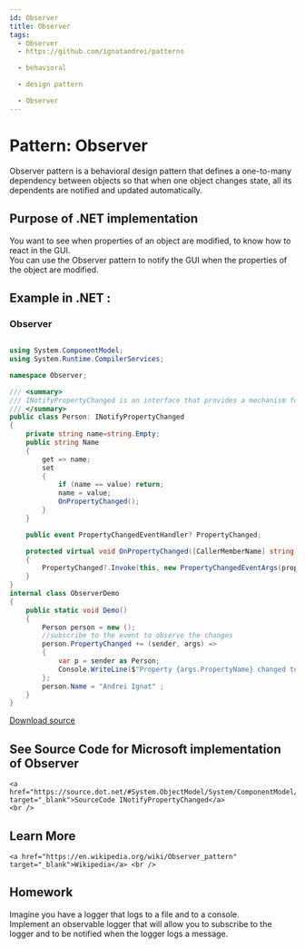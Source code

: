 ```yaml
---
id: Observer
title: Observer
tags:
  - Observer
  - https://github.com/ignatandrei/patterns

  - behavioral

  - design pattern

  - Observer
---
```


# Pattern:  Observer
<!-- id : 18 -->
Observer pattern is a behavioral design pattern that defines a one-to-many dependency between objects so that when one object changes state, all its dependents are notified and updated automatically.    <br />

## Purpose of .NET implementation

You want to see when properties of an object are modified, to know how to react in the GUI.    <br />
You can use the Observer pattern to notify the GUI when the properties of the object are modified.    <br />

## Example in .NET : 


###  Observer
```csharp showLineNumbers title="Observer example for Pattern Observer"

using System.ComponentModel;
using System.Runtime.CompilerServices;

namespace Observer;

/// <summary>
/// INotifyPropertyChanged is an interface that provides a mechanism for the object to notify clients that a property value has changed.
/// </summary>
public class Person: INotifyPropertyChanged
{
    private string name=string.Empty;
    public string Name
    {
        get => name;
        set
        {
            if (name == value) return;
            name = value;
            OnPropertyChanged();
        }
    }

    public event PropertyChangedEventHandler? PropertyChanged;

    protected virtual void OnPropertyChanged([CallerMemberName] string propertyName = "")
    {
        PropertyChanged?.Invoke(this, new PropertyChangedEventArgs(propertyName));
    }
}
internal class ObserverDemo
{
    public static void Demo()
    {
        Person person = new ();
        //subscribe to the event to observe the changes
        person.PropertyChanged += (sender, args) =>
        {
            var p = sender as Person;
            Console.WriteLine($"Property {args.PropertyName} changed to {p?.Name}");
        };
        person.Name = "Andrei Ignat" ;
    }
}

```


[Download source](/zipSourceCodes/observer.zip)



## See Source Code for Microsoft implementation of Observer

    <a href="https://source.dot.net/#System.ObjectModel/System/ComponentModel/INotifyPropertyChanged.cs" target="_blank">SourceCode INotifyPropertyChanged</a>
    <br />


## Learn More

    <a href="https://en.wikipedia.org/wiki/Observer_pattern" target="_blank">Wikipedia</a> <br />


## Homework


Imagine you have a logger that logs to a file and to a console.    <br />
Implement an observable logger that will allow you to subscribe to the logger and to be notified when the logger logs a message.    <br />



